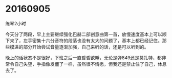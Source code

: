 # 20160905

练琴2小时

今天分了两段，早上主要继续强化巴赫二部创意曲第一首，放慢速度基本上可以顺下来了，左手密集十六分音符的段落也没有太大的问题了，基本上都已经记住。那些模进的部分开始尝试音量逐渐加强，自己来听的话，还是可以听到的。

晚上的话状态不是很好，下班之后一直昏昏欲睡，无论是弹849还是莫扎特，都非常令自己失望，手指像发僵了一样，虽然很不情愿，但我还是禁止住了自己，休息去了。
